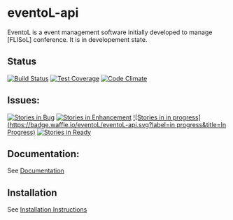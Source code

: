 eventoL-api
===========

EventoL is a event management software initially developed to manage [FLISoL] conference.
It is in developement state.

Status
-------
[![Build Status](https://travis-ci.org/eventoL/eventoL-api.svg?branch=master)](https://travis-ci.org/eventoL/eventoL-api)
[![Test Coverage](https://codeclimate.com/github/eventoL/eventoL-api/badges/coverage.svg)](https://codeclimate.com/github/eventoL/eventoL-api/coverage)
[![Code Climate](https://codeclimate.com/github/eventoL/eventoL-api/badges/gpa.svg)](https://codeclimate.com/github/eventoL/eventoL-api)

Issues:
-------
[![Stories in Bug](https://badge.waffle.io/eventoL/eventoL-api.svg?label=bug&title=Bug)](http://waffle.io/eventoL/eventoL-api)
[![Stories in Enhancement](https://badge.waffle.io/eventoL/eventoL-api.svg?label=enhancement&title=Enhancement)](http://waffle.io/eventoL/eventoL-api)
[![Stories in in progress](https://badge.waffle.io/eventoL/eventoL-api.svg?label=in progress&title=In Progress)](http://waffle.io/eventoL/eventoL-api)
[![Stories in Ready](https://badge.waffle.io/eventoL/eventoL-api.svg?label=ready&title=Ready)](http://waffle.io/eventoL/eventoL-api)

Documentation:
--------------
See [Documentation]()

Installation
--------------
See [Installation Instructions]()


